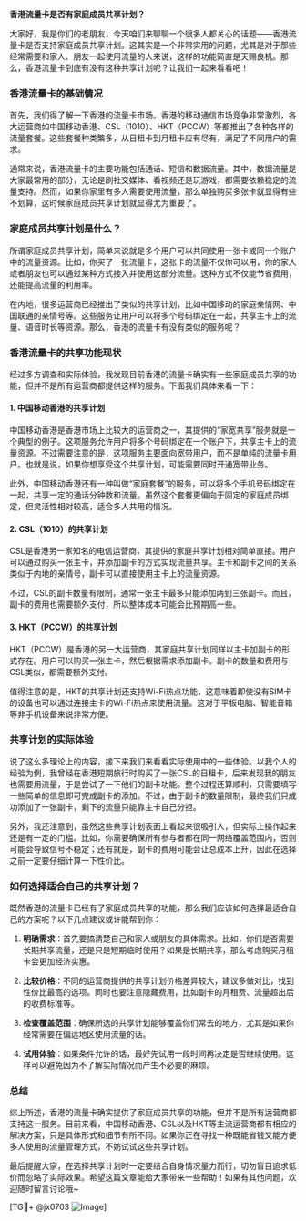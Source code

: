 **香港流量卡是否有家庭成员共享计划？**

大家好，我是你们的老朋友，今天咱们来聊聊一个很多人都关心的话题——香港流量卡是否支持家庭成员共享计划。这其实是一个非常实用的问题，尤其是对于那些经常需要和家人、朋友一起使用流量的人来说，这样的功能简直是天赐良机。那么，香港流量卡到底有没有这种共享计划呢？让我们一起来看看吧！

### 香港流量卡的基础情况

首先，我们得了解一下香港的流量卡市场。香港的移动通信市场竞争非常激烈，各大运营商如中国移动香港、CSL（1010）、HKT（PCCW）等都推出了各种各样的流量套餐。这些套餐种类繁多，从日租卡到月租卡应有尽有，满足了不同用户的需求。

通常来说，香港流量卡的主要功能包括通话、短信和数据流量。其中，数据流量是大家最常用的部分，无论是刷社交媒体、看视频还是玩游戏，都需要依赖稳定的流量支持。然而，如果你家里有多人需要使用流量，那么单独购买多张卡就显得有些不划算，这时候家庭成员共享计划就显得尤为重要了。

### 家庭成员共享计划是什么？

所谓家庭成员共享计划，简单来说就是多个用户可以共同使用一张卡或同一个账户中的流量资源。比如，你买了一张流量卡，这张卡的流量不仅你可以用，你的家人或者朋友也可以通过某种方式接入并使用这部分流量。这种方式不仅能节省费用，还能提高流量的利用率。

在内地，很多运营商已经推出了类似的共享计划，比如中国移动的家庭亲情网、中国联通的亲情号等。这些服务让用户可以将多个号码绑定在一起，共享主卡上的流量、语音时长等资源。那么，香港的流量卡有没有类似的服务呢？

### 香港流量卡的共享功能现状

经过多方调查和实际体验，我发现目前香港的流量卡确实有一些家庭成员共享的功能，但并不是所有运营商都提供这样的服务。下面我们具体来看一下：

#### 1. 中国移动香港的共享计划

中国移动香港是香港市场上比较大的运营商之一，其提供的“家宽共享”服务就是一个典型的例子。这项服务允许用户将多个号码绑定在一个账户下，共享主卡上的流量资源。不过需要注意的是，这项服务主要面向宽带用户，而不是单纯的流量卡用户。也就是说，如果你想享受这个共享计划，可能需要同时开通宽带业务。

此外，中国移动香港还有一种叫做“家庭套餐”的服务，可以将多个手机号码绑定在一起，共享一定的通话分钟数和流量。虽然这个套餐更偏向于固定的家庭成员绑定，但灵活性相对较高，适合多人共用的情况。

#### 2. CSL（1010）的共享计划

CSL是香港另一家知名的电信运营商，其提供的家庭共享计划相对简单直接。用户可以通过购买一张主卡，并添加副卡的方式实现流量共享。主卡和副卡之间的关系类似于内地的亲情号，副卡可以直接使用主卡上的流量资源。

不过，CSL的副卡数量有限制，通常一张主卡最多只能添加两到三张副卡。而且，副卡的费用也需要额外支付，所以整体成本可能会比预期高一些。

#### 3. HKT（PCCW）的共享计划

HKT（PCCW）是香港的另一大运营商，其家庭共享计划同样以主卡加副卡的形式存在。用户可以购买一张主卡，然后根据需求添加副卡。副卡的数量和费用与CSL类似，都需要额外支付。

值得注意的是，HKT的共享计划还支持Wi-Fi热点功能，这意味着即使没有SIM卡的设备也可以通过连接主卡的Wi-Fi热点来使用流量。这对于平板电脑、智能音箱等非手机设备来说非常方便。

### 共享计划的实际体验

说了这么多理论上的内容，接下来我们来看看实际使用中的一些体验。以我个人的经验为例，我曾经在香港短期旅行时购买了一张CSL的日租卡，后来发现我的朋友也需要用流量，于是尝试了一下他们的副卡功能。整个过程还算顺利，只需要填写一些简单的信息即可完成副卡的添加。不过，由于副卡的数量限制，最终我们只成功添加了一张副卡，剩下的流量只能靠主卡自己分担。

另外，我还注意到，虽然这些共享计划表面上看起来很吸引人，但实际上操作起来还是有一定的门槛。比如，你需要确保所有参与者都在同一网络覆盖范围内，否则可能会导致信号不稳定；还有就是，副卡的费用可能会让总成本上升，因此在选择之前一定要仔细计算一下性价比。

### 如何选择适合自己的共享计划？

既然香港的流量卡已经有了家庭成员共享的功能，那么我们应该如何选择最适合自己的方案呢？以下几点建议或许能帮到你：

1. **明确需求**：首先要搞清楚自己和家人或朋友的具体需求。比如，你们是否需要长期共享流量，还是只是短期临时使用？如果是长期共享，那么考虑购买月租卡会更加经济实惠。

2. **比较价格**：不同的运营商提供的共享计划价格差异较大，建议多做对比，找到性价比最高的选项。同时也要注意隐藏费用，比如副卡的月租费、流量超出后的收费标准等。

3. **检查覆盖范围**：确保所选的共享计划能够覆盖你们常去的地方，尤其是如果你经常需要在偏远地区使用流量的话。

4. **试用体验**：如果条件允许的话，最好先试用一段时间再决定是否继续使用。这样可以避免因为不了解实际情况而产生不必要的麻烦。

### 总结

综上所述，香港的流量卡确实提供了家庭成员共享的功能，但并不是所有运营商都支持这一服务。目前来看，中国移动香港、CSL以及HKT等主流运营商都有相应的解决方案，只是具体形式和细节有所不同。如果你正在寻找一种既能省钱又能方便多人使用的流量管理方式，不妨试试这些共享计划。

最后提醒大家，在选择共享计划时一定要结合自身情况量力而行，切勿盲目追求低价而忽略了实际效果。希望这篇文章能给大家带来一些帮助！如果有其他问题，欢迎随时留言讨论哦~

[TG💪+ @jx0703 ![Image](https://github.com/user-attachments/assets/dbca1d08-cadb-493c-b0ec-ad6f7a83f270)]